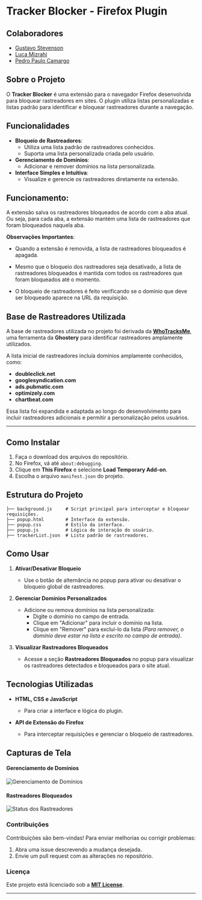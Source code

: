 # Tracker Blocker - Firefox Plugin

## Colaboradores
- [Gustavo Stevenson](https://github.com/gustavoeso)
- [Luca Mizrahi](https://github.com/LucaMizrahi)
- [Pedro Paulo Camargo](https://github.com/PedroPauloMorenoCamargo)

## Sobre o Projeto
O **Tracker Blocker** é uma extensão para o navegador Firefox desenvolvida para bloquear rastreadores em sites. O plugin utiliza listas personalizadas e listas padrão para identificar e bloquear rastreadores durante a navegação.

## Funcionalidades
- **Bloqueio de Rastreadores**:
  - Utiliza uma lista padrão de rastreadores conhecidos.
  - Suporta uma lista personalizada criada pelo usuário.
- **Gerenciamento de Domínios**:
  - Adicionar e remover domínios na lista personalizada.
- **Interface Simples e Intuitiva**:
  - Visualize e gerencie os rastreadores diretamente na extensão.

## Funcionamento:

A extensão salva os rastreadores bloqueados de acordo com a aba atual. Ou seja, para cada aba, a extensão mantém uma lista de rastreadores que foram bloqueados naquela aba. 

**Observações Importantes**:

- Quando a extensão é removida, a lista de rastreadores bloqueados é apagada. 

- Mesmo que o bloqueio dos rastreadores seja desativado, a lista de rastreadores bloqueados é mantida com todos os rastreadores que foram bloqueados até o momento.

- O bloqueio de rastreadores é feito verificando se o domínio que deve ser bloqueado aparece na URL da requisição.

## Base de Rastreadores Utilizada

A base de rastreadores utilizada no projeto foi derivada da **[WhoTracksMe](https://www.ghostery.com/whotracksme/trackers)**, uma ferramenta da **Ghostery** para identificar rastreadores amplamente utilizados.  

A lista inicial de rastreadores incluía domínios amplamente conhecidos, como:
- **doubleclick.net**
- **googlesyndication.com**
- **ads.pubmatic.com**
- **optimizely.com**
- **chartbeat.com**

Essa lista foi expandida e adaptada ao longo do desenvolvimento para incluir rastreadores adicionais e permitir a personalização pelos usuários.

---

## Como Instalar
1. Faça o download dos arquivos do repositório.
2. No Firefox, vá até `about:debugging`.
3. Clique em **This Firefox** e selecione **Load Temporary Add-on**.
4. Escolha o arquivo `manifest.json` do projeto.

## Estrutura do Projeto
```plaintext
├── background.js     # Script principal para interceptar e bloquear requisições.
├── popup.html        # Interface da extensão.
├── popup.css         # Estilo da interface.
├── popup.js          # Lógica de interação do usuário.
├── trackerList.json  # Lista padrão de rastreadores.
```

## **Como Usar**

1. **Ativar/Desativar Bloqueio**  
   - Use o botão de alternância no popup para ativar ou desativar o bloqueio global de rastreadores.  

2. **Gerenciar Domínios Personalizados**  
   - Adicione ou remova domínios na lista personalizada:
     - Digite o domínio no campo de entrada.
     - Clique em "Adicionar" para incluir o domínio na lista.
     - Clique em "Remover" para excluí-lo da lista *(Para remover, o domínio deve estar na lista e escrito no campo de entrada)*.

3. **Visualizar Rastreadores Bloqueados**  
   - Acesse a seção **Rastreadores Bloqueados** no popup para visualizar os rastreadores detectados e bloqueados para o site atual.  

## **Tecnologias Utilizadas**

- **HTML, CSS e JavaScript**  
  - Para criar a interface e lógica do plugin.  

- **API de Extensão do Firefox**  
  - Para interceptar requisições e gerenciar o bloqueio de rastreadores.  

## **Capturas de Tela**

#### Gerenciamento de Domínios
![Gerenciamento de Domínios](./screenshots/domains-management.png)

#### Rastreadores Bloqueados
![Status dos Rastreadores](./screenshots/trackers-status.png)

### **Contribuições**

Contribuições são bem-vindas! Para enviar melhorias ou corrigir problemas:  

1. Abra uma issue descrevendo a mudança desejada.  
2. Envie um pull request com as alterações no repositório.  

### **Licença**

Este projeto está licenciado sob a **[MIT License](./LICENSE)**.  

--- 